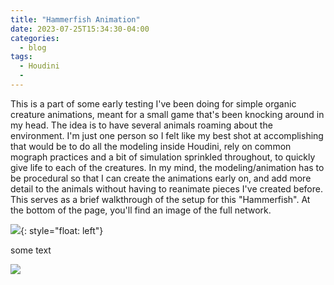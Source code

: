 ```yaml
---
title: "Hammerfish Animation"
date: 2023-07-25T15:34:30-04:00
categories:
  - blog
tags:
  - Houdini
  - 
---
```


This is a part of some early testing I've been doing for simple organic creature animations, meant for a small game that's been knocking around in my head. The idea is to have several animals roaming about the environment. I'm just one person so I felt like my best shot at accomplishing that would be to do all the modeling inside Houdini, rely on common mograph practices and a bit of simulation sprinkled throughout, to quickly give life to each of the creatures. In my mind, the modeling/animation has to be procedural so that I can create the animations early on, and add more detail to the animals without having to reanimate pieces I've created before. This serves as a brief walkthrough of the setup for this "Hammerfish". At the bottom of the page, you'll find an image of the full network.


<img src="https://bakedveg.github.io/portfolio/assets/gifs/HammerfishWireframeMaterial.gif">{: style="float: left"}

some text



<img src="https://bakedveg.github.io/portfolio/assets/images/HoudiniHammerfishGeoNetwork.png">
